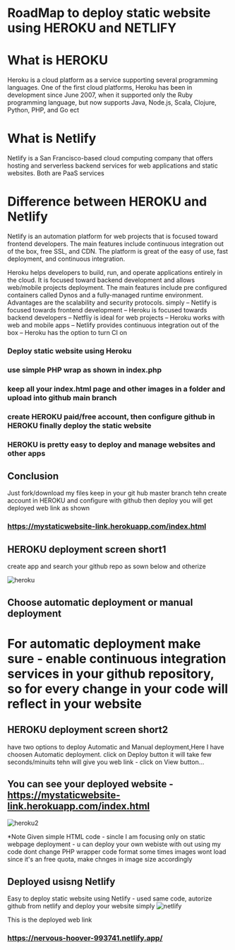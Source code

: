 # RoadMap to deploy static website using HEROKU and NETLIFY

# What is HEROKU
Heroku is a cloud platform as a service supporting several programming languages. One of the first cloud platforms, Heroku has been in development since June 2007, when it supported only the Ruby programming language, but now supports Java, Node.js, Scala, Clojure, Python, PHP, and Go ect
# What is Netlify
Netlify is a San Francisco-based cloud computing company that offers hosting and serverless backend services for web applications and static websites.
Both are PaaS services
# Difference between HEROKU and Netlify
Netlify is an automation platform for web projects that is focused toward frontend developers. The main features include continuous integration out of the box, free SSL, and CDN. The platform is great of the easy of use, fast deployment, and continuous integration.

Heroku helps developers to build, run, and operate applications entirely in the cloud. It is focused toward backend development and allows web/mobile projects deployment. The main features include pre configured containers called Dynos and a fully-managed runtime environment. Advantages are the scalability and security protocols.
simply
– Netlify is focused towards frontend development
– Heroku is focused towards backend developers
– Netfliy is ideal for web projects
– Heroku works with web and mobile apps
– Netlify provides continuous integration out of the box
– Heroku has the option to turn CI on

### Deploy static website using Heroku
### use simple PHP wrap as shown in index.php
### keep all your index.html page and other images in a folder and upload into github main branch 
### create HEROKU paid/free account, then configure github in HEROKU finally deploy the static website
### HEROKU is pretty easy to deploy and manage websites and other apps
## Conclusion
Just fork/download my files keep in your git hub master branch tehn create account in HEROKU and configure with github then deploy you will get deployed web link as shown
### https://mystaticwebsite-link.herokuapp.com/index.html

## HEROKU deployment screen short1
create app and search your github repo as sown below and otherize

![heroku](https://user-images.githubusercontent.com/41565179/109797653-bd8f4880-7c3f-11eb-9c59-cfc8e1cc793f.png)

## Choose automatic deployment or manual deployment
# For automatic deployment make sure - enable continuous integration services in your github repository, so for every change in your code will reflect in your website

## HEROKU deployment screen short2
have two options to deploy Automatic and Manual deployment,Here I have choosen Automatic deployment.
click on Deploy button it will take few seconds/minuits tehn will give you web link - click on View button...

## You can see your deployed website - https://mystaticwebsite-link.herokuapp.com/index.html
![heroku2](https://user-images.githubusercontent.com/41565179/109798676-127f8e80-7c41-11eb-8d8b-908ac84f8abf.png)

*Note
Given simple HTML code - sincle I am focusing only on static webpage deployment - u can deploy your own webiste with out using my code
dont change PHP wrapper code format
some times images wont load since it's an free quota, make chnges in image size accordingly

## Deployed usisng Netlify
Easy to deploy static website using Netlify - used same code, autorize github from netlify and deploy your website simply
![netlify](https://user-images.githubusercontent.com/41565179/109802008-4197ff00-7c45-11eb-8d02-f9bb7bf379fd.png)


This is the deployed web link

### https://nervous-hoover-993741.netlify.app/


